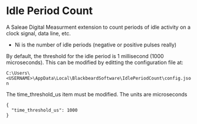 
# Idle Period Count
  
A Saleae Digital Measurment extension to count periods of idle activity on a clock signal, data line, etc.

* Ni is the number of idle periods (negative or positive pulses really)

By default, the threshold for the idle period is 1 millisecond (1000 
microseconds). This can be modified by editting the configuration file 
at:

```C:\Users\<USERNAME>\AppData\Local\BlackbeardSoftware\IdlePeriodCount\config.json```

The time_threshold_us item must be modified. The units are microseconds

```
{
  "time_threshold_us": 1000
}
```
